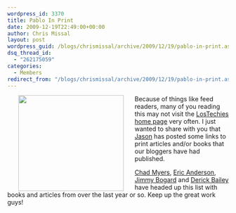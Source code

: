 ```yaml
---
wordpress_id: 3370
title: Pablo In Print
date: 2009-12-19T22:49:00+00:00
author: Chris Missal
layout: post
wordpress_guid: /blogs/chrismissal/archive/2009/12/19/pablo-in-print.aspx
dsq_thread_id:
  - "262175059"
categories:
  - Members
redirect_from: "/blogs/chrismissal/archive/2009/12/19/pablo-in-print.aspx/"
---
```

<img style="margin-left: 25px;margin-right: 25px;float: left" src="//lostechies.com/chrismissal/files/2011/03/pablo-book-240.png" height="218" width="240" />Because of things like feed readers, many of you reading this may not visit the <a href="/" target="_blank">LosTechies home page</a> very often. I just wanted to share with you that <a title="Jason Meridth" href="http://jason.lostechies.com" target="_blank">Jason</a> has posted some links to print articles and/or books that our bloggers have had published.

<a href="http://chadmyers.lostechies.com/" target="_blank">Chad Myers</a>, <a href="http://eric.lostechies.com/" target="_blank">Eric Anderson</a>, <a href="http://jimmybogard.lostechies.com/" target="_blank">Jimmy Bogard</a> and <a href="http://derickbailey.lostechies.com/" target="_blank">Derick Bailey</a> have headed up this list with books and articles from over the last year or so. Keep up the great work guys!
